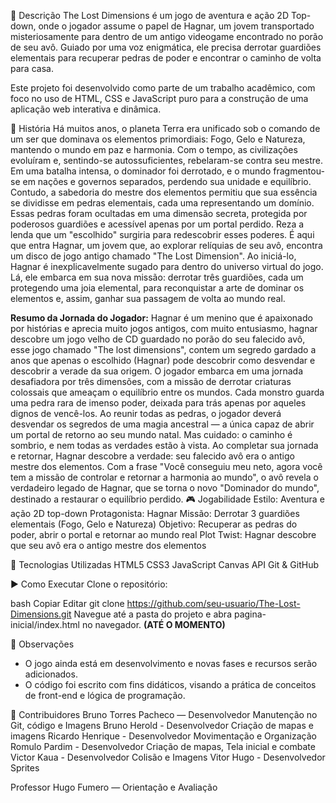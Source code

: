 📖 Descrição
The Lost Dimensions é um jogo de aventura e ação 2D Top-down, onde o jogador assume o papel de Hagnar, um jovem transportado misteriosamente para dentro de um antigo videogame encontrado no porão de seu avô. Guiado por uma voz enigmática, ele precisa derrotar guardiões elementais para recuperar pedras de poder e encontrar o caminho de volta para casa.

Este projeto foi desenvolvido como parte de um trabalho acadêmico, com foco no uso de HTML, CSS e JavaScript puro para a construção de uma aplicação web interativa e dinâmica.

🌌 História
Há muitos anos, o planeta Terra era unificado sob o comando de um ser que dominava os elementos primordiais: Fogo, Gelo e Natureza, mantendo o mundo em paz e harmonia. Com o tempo, as civilizações evoluíram e, sentindo-se autossuficientes, rebelaram-se contra seu mestre. Em uma batalha intensa, o dominador foi derrotado, e o mundo fragmentou-se em nações e governos separados, perdendo sua unidade e equilíbrio.
Contudo, a sabedoria do mestre dos elementos permitiu que sua essência se dividisse em pedras elementais, cada uma representando um domínio. Essas pedras foram ocultadas em uma dimensão secreta, protegida por poderosos guardiões e acessível apenas por um portal perdido. Reza a lenda que um "escolhido" surgiria para redescobrir esses poderes.
É aqui que entra Hagnar, um jovem que, ao explorar relíquias de seu avô, encontra um disco de jogo antigo chamado "The Lost Dimension". Ao iniciá-lo, Hagnar é inexplicavelmente sugado para dentro do universo virtual do jogo. Lá, ele embarca em sua nova missão: derrotar três guardiões, cada um protegendo uma joia elemental, para reconquistar a arte de dominar os elementos e, assim, ganhar sua passagem de volta ao mundo real.

**Resumo da Jornada do Jogador:**
Hagnar é um menino que é apaixonado por histórias e aprecia muito jogos antigos, com muito entusiasmo, hagnar descobre um jogo velho de CD guardado no porão do seu falecido avô, esse jogo chamado "The lost dimensions", contem um segredo gardado a anos que apenas o escolhido (Hagnar) pode descobrir como desvendar e descobrir a verade da sua origem. O jogador embarca em uma jornada desafiadora por três dimensões, com a missão de derrotar criaturas colossais que ameaçam o equilíbrio entre os mundos. Cada monstro guarda uma pedra rara de imenso poder, deixada para trás apenas por aqueles dignos de vencê-los. Ao reunir todas as pedras, o jogador deverá desvendar os segredos de uma magia ancestral — a única capaz de abrir um portal de retorno ao seu mundo natal. Mas cuidado: o caminho é sombrio, e nem todas as verdades estão à vista. Ao completar sua jornada e retornar, Hagnar descobre a verdade: seu falecido avô era o antigo mestre dos elementos. Com a frase "Você conseguiu meu neto, agora você tem a missão de controlar e retornar a harmonia ao mundo", o avô revela o verdadeiro legado de Hagnar, que se torna o novo "Dominador do mundo", destinado a restaurar o equilíbrio perdido.
🎮 Jogabilidade
Estilo: Aventura e ação 2D top-down
Protagonista: Hagnar
Missão: Derrotar 3 guardiões elementais (Fogo, Gelo e Natureza)
Objetivo: Recuperar as pedras do poder, abrir o portal e retornar ao mundo real
Plot Twist: Hagnar descobre que seu avô era o antigo mestre dos elementos

🧱 Tecnologias Utilizadas
HTML5
CSS3
JavaScript
Canvas API
Git & GitHub

▶️ Como Executar
Clone o repositório:

bash
Copiar
Editar
git clone https://github.com/seu-usuario/The-Lost-Dimensions.git
Navegue até a pasta do projeto e abra pagina-inicial/index.html no navegador. **(ATÉ O MOMENTO)**

📌 Observações
- O jogo ainda está em desenvolvimento e novas fases e recursos serão adicionados.
- O código foi escrito com fins didáticos, visando a prática de conceitos de front-end e lógica de programação.

👥 Contribuidores
Bruno Torres Pacheco — Desenvolvedor
  Manutenção no Git, código e Imagens
Bruno Herold - Desenvolvedor
  Criação de mapas e imagens
Ricardo Henrique - Desenvolvedor
  Movimentação e Organização
Romulo Pardim - Desenvolvedor
  Criação de mapas, Tela inicial e combate
Victor Kaua - Desenvolvedor
  Colisão e Imagens
Vitor Hugo - Desenvolvedor
  Sprites


Professor Hugo Fumero — Orientação e Avaliação
